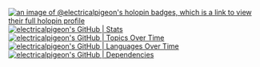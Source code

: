 [![an image of @electricalpigeon's holopin badges, which is a link to view their full holopin profile](https://holopin.me/electricalpigeon)](https://holopin.io/@electricalpigeon) 
[![electricalpigeon's GitHub | Stats](https://stats.quine.sh/electricalpigeon/github?theme=dark)](https://quine.sh?utm_source=widgets&utm_campaign=electricalpigeon)
[![electricalpigeon's GitHub | Topics Over Time](https://stats.quine.sh/electricalpigeon/topics-over-time?theme=dark)](https://quine.sh?utm_source=widgets&utm_campaign=electricalpigeon)
[![electricalpigeon's GitHub | Languages Over Time](https://stats.quine.sh/electricalpigeon/languages-over-time?theme=dark)](https://quine.sh?utm_source=widgets&utm_campaign=electricalpigeon)
[![electricalpigeon's GitHub | Dependencies](https://stats.quine.sh/electricalpigeon/dependencies?theme=dark)](https://quine.sh?utm_source=widgets&utm_campaign=electricalpigeon)
